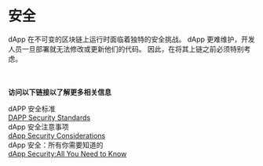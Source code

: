 # 安全
dApp 在不可变的区块链上运行时面临着独特的安全挑战。 dApp 更难维护，开发人员一旦部署就无法修改或更新他们的代码。 因此，在将其上链之前必须特别考虑。
<br>
<br>
<br>

**访问以下链接以了解更多相关信息**<br>


dAPP 安全标准<br>
[DAPP Security Standards](https://github.com/Dexaran/DAPP-security-standards/blob/master/README.md)<br>
dApp 安全注意事项<br>
[dApp Security Considerations](https://livebook.manning.com/book/building-ethereum-dapps/chapter-14/)<br>
dApp 安全：所有你需要知道的<br>
[dApp Security:All You Need to Know](https://www.immunebytes.com/blog/dapp-security/#Benefits_of_DApps_Security)
